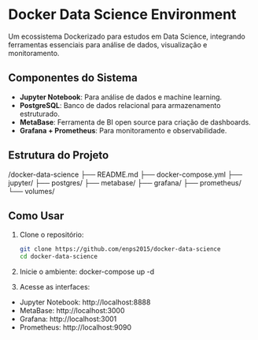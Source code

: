 # Docker Data Science Environment

Um ecossistema Dockerizado para estudos em Data Science, integrando ferramentas essenciais para análise de dados, visualização e monitoramento.

## Componentes do Sistema

- **Jupyter Notebook**: Para análise de dados e machine learning.
- **PostgreSQL**: Banco de dados relacional para armazenamento estruturado.
- **MetaBase**: Ferramenta de BI open source para criação de dashboards.
- **Grafana + Prometheus**: Para monitoramento e observabilidade.

## Estrutura do Projeto

/docker-data-science
├── README.md
├── docker-compose.yml
├── jupyter/
├── postgres/
├── metabase/
├── grafana/
├── prometheus/
└── volumes/


## Como Usar

1. Clone o repositório:
   ```bash
   git clone https://github.com/enps2015/docker-data-science
   cd docker-data-science

2. Inicie o ambiente:
docker-compose up -d

3. Acesse as interfaces:

- Jupyter Notebook: http://localhost:8888
- MetaBase: http://localhost:3000
- Grafana: http://localhost:3001
- Prometheus: http://localhost:9090